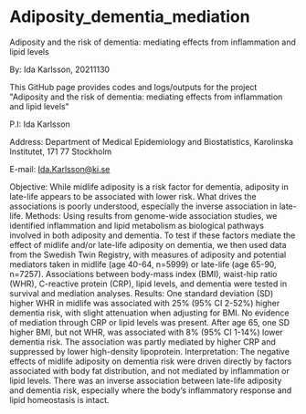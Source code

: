 # Adiposity_dementia_mediation
Adiposity and the risk of dementia: mediating effects from inflammation and lipid levels

By: Ida Karlsson, 20211130

This GitHub page provides codes and logs/outputs for the project "Adiposity and the risk of dementia: mediating effects from inflammation and lipid levels"

P.I: Ida Karlsson

Address: Department of Medical Epidemiology and Biostatistics, Karolinska Institutet, 171 77 Stockholm

E-mail: Ida.Karlsson@ki.se


Objective: While midlife adiposity is a risk factor for dementia, adiposity in late-life appears to be associated with lower risk. What drives the associations is poorly understood, especially the inverse association in late-life.
Methods: Using results from genome-wide association studies, we identified inflammation and lipid metabolism as biological pathways involved in both adiposity and dementia. To test if these factors mediate the effect of midlife and/or late-life adiposity on dementia, we then used data from the Swedish Twin Registry, with measures of adiposity and potential mediators taken in midlife (age 40-64, n=5999) or late-life (age 65-90, n=7257). Associations between body-mass index (BMI), waist-hip ratio (WHR), C-reactive protein (CRP), lipid levels, and dementia were tested in survival and mediation analyses.
Results: One standard deviation (SD) higher WHR in midlife was associated with 25% (95% CI 2-52%) higher dementia risk, with slight attenuation when adjusting for BMI. No evidence of mediation through CRP or lipid levels was present. After age 65, one SD higher BMI, but not WHR, was associated with 8% (95% CI 1-14%) lower dementia risk. The association was partly mediated by higher CRP and suppressed by lower high-density lipoprotein. 
Interpretation: The negative effects of midlife adiposity on dementia risk were driven directly by factors associated with body fat distribution, and not mediated by inflammation or lipid levels. There was an inverse association between late-life adiposity and dementia risk, especially where the body’s inflammatory response and lipid homeostasis is intact.
